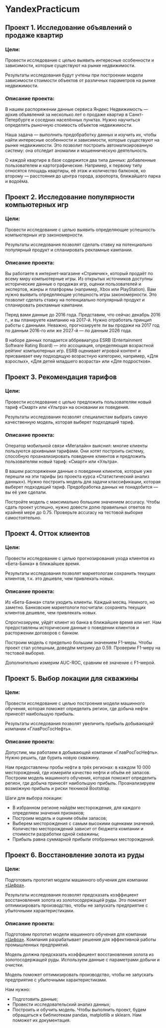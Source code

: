 # YandexPracticum

## Проект 1. Исследование объявлений о продаже квартир

### __Цели:__

Провести исследование с целью выявить интересные особенности и зависимости, которые существуют на рынке недвижимости.

Результаты исследования будут учтены при построении модели зависимости стоимости объектов от различных параметров на рынке недвижимости.

### __Описание проекта:__

В нашем распоряжении данные сервиса Яндекс Недвижимость — архив объявлений за несколько лет о продаже квартир в Санкт-Петербурге и соседних населённых пунктах. Нужно научиться определять рыночную стоимость объектов недвижимости.

Наша задача — выполнить предобработку данных и изучить их, чтобы найти интересные особенности и зависимости, которые существуют на рынке недвижимости. Это позволит построить автоматизированную систему: она отследит аномалии и мошенническую деятельность.

О каждой квартире в базе содержится два типа данных: добавленные пользователем и картографические. Например, к первому типу относятся площадь квартиры, её этаж и количество балконов, ко второму — расстояния до центра города, аэропорта, ближайшего парка и водоёма.

## Проект 2. Исследование популярности компьютерных игр

### __Цели:__

Провести исследование с целью выявить определяющие успешность компьютерных игр закономерности.

Результаты исследования позволят сделать ставку на потенциально популярный продукт и спланировать рекламные кампании.

### __Описание проекта:__

Вы работаете в интернет-магазине «Стримчик», который продаёт по всему миру компьютерные игры. Из открытых источников доступны исторические данные о продажах игр, оценки пользователей и экспертов, жанры и платформы (например, Xbox или PlayStation). Вам нужно выявить определяющие успешность игры закономерности. Это позволит сделать ставку на потенциально популярный продукт и спланировать рекламные кампании.

Перед вами данные до 2016 года. Представим, что сейчас декабрь 2016 г., и вы планируете кампанию на 2017-й. Нужно отработать принцип работы с данными. Неважно, прогнозируете ли вы продажи на 2017 год по данным 2016-го или же 2027-й — по данным 2026 года.

В наборе данных попадается аббревиатура ESRB (Entertainment Software Rating Board) — это ассоциация, определяющая возрастной рейтинг компьютерных игр. ESRB оценивает игровой контент и присваивает ему подходящую возрастную категорию, например, «Для взрослых», «Для детей младшего возраста» или «Для подростков».

## Проект 3. Рекомендация тарифов

### __Цели:__

Провести исследование с целью предложить пользователям новый тариф «Смарт» или «Ультра» на основании их поведения.

Результаты исследования позволят специалистам выбрать самую качественную модель, которая выберет подходящий тариф.

### __Описание проекта:__

Оператор мобильной связи «Мегалайн» выяснил: многие клиенты пользуются архивными тарифами. Они хотят построить систему, способную проанализировать поведение клиентов и предложить пользователям новый тариф: «Смарт» или «Ультра».

В вашем распоряжении данные о поведении клиентов, которые уже перешли на эти тарифы (из проекта курса «Статистический анализ данных»). Нужно построить модель для задачи классификации, которая выберет подходящий тариф. Предобработка данных не понадобится — вы её уже сделали.

Постройте модель с максимально большим значением accuracy. Чтобы сдать проект успешно, нужно довести долю правильных ответов по крайней мере до 0.75. Проверьте accuracy на тестовой выборке самостоятельно.

## Проект 4. Отток клиентов

### __Цели:__

Провести исследование с целью прогнозирования ухода клиентов из «Бета-Банка» в ближайшее время.

Результаты исследования позволят маркетологам сохранить текущих клиентов, т.к. это дешевле, чем привлекать новых.

### __Описание проекта:__

Из «Бета-Банка» стали уходить клиенты. Каждый месяц. Немного, но заметно. Банковские маркетологи посчитали: сохранять текущих клиентов дешевле, чем привлекать новых.

Спрогнозируем, уйдёт клиент из банка в ближайшее время или нет. Нам предоставлены исторические данные о поведении клиентов и расторжении договоров с банком.

Построим модель с предельно большим значением F1-меры. Чтобы проект стал успешным, доведём метрику до 0.59. Проверим F1-меру на тестовой выборке.

Дополнительно измерим AUC-ROC, сравним её значение с F1-мерой.

## Проект 5. Выбор локации для скважины

### __Цели:__

Провести исследование с целью построения модели машинного обучения, которая поможет определить регион, где добыча нефти принесёт наибольшую прибыль.

Результаты исследования позволят увеличить прибыль добывающей компании «ГлавРосГосНефть».

### __Описание проекта:__

Допустим, мы работаем в добывающей компании «ГлавРосГосНефть». Нужно решить, где бурить новую скважину.

Нам предоставлены пробы нефти в трёх регионах: в каждом 10 000 месторождений, где измерили качество нефти и объём её запасов. Построим модель машинного обучения, которая поможет определить регион, где добыча принесёт наибольшую прибыль. Проанализируем возможную прибыль и риски техникой Bootstrap.

Шаги для выбора локации:

- В избранном регионе найдём месторождения, для каждого определяем значения признаков;
- Построим модель и оценим объём запасов;
- Выберем месторождения с самым высокими оценками значений. Количество месторождений зависит от бюджета компании и стоимости разработки одной скважины;
- Прибыль равна суммарной прибыли отобранных месторождений.

## Проект 6. Восстановление золота из руды

### __Цели:__

Подготовить прототип модели машинного обучения для компании [«Цифра»](https://www.zyfra.com/ru/ "https://www.zyfra.com/ru/").

Результаты исследования позволят предсказать коэффициент восстановления золота из золотосодержащей руды. Это поможет оптимизировать производство, чтобы не запускать предприятие с убыточными характеристиками.

### __Описание проекта:__

Подготовим прототип модели машинного обучения для компании [«Цифра»](https://www.zyfra.com/ru/ "https://www.zyfra.com/ru/"). Компания разрабатывает решения для эффективной работы промышленных предприятий.

Модель должна предсказать коэффициент восстановления золота из золотосодержащей руды. Используем данные с параметрами добычи и очистки.

Модель поможет оптимизировать производство, чтобы не запускать предприятие с убыточными характеристиками.

Нам нужно:

- Подготовить данные;
- Провести исследовательский анализ данных;
- Построить и обучить модель.
Чтобы выполнить проект, будем обращаться к библиотекам pandas, matplotlib и sklearn. Нам поможет их документация.
